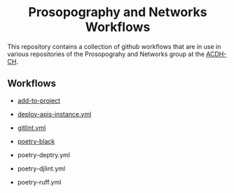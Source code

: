 <div align="center">

# Prosopography and Networks Workflows

</div>

This repository contains a collection of github workflows that are in use in
various repositories of the Prosopograhy and Networks group at the
[ACDH-CH](https://github.com/acdh-oeaw).

## Workflows

* [add-to-project](docs/add-to-project.md)
* [deploy-apis-instance.yml](docs/deploy-apis-instance.md)
* [gitlint.yml](docs/gitlint.md)
* [poetry-black](docs/poetry-black.md)

* poetry-deptry.yml

* poetry-djlint.yml

* poetry-ruff.yml

